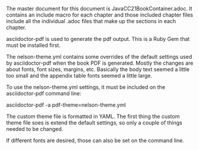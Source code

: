 The master document for this document is JavaCC21BookContainer.adoc. It contains an include macro for each chapter and those included chapter files include all the individual .adoc files that make up the sections in each chapter.

asciidoctor-pdf is used to generate the pdf output. This is a Ruby Gem that must be installed first.

The nelson-theme.yml contains some overrides of the default settings used by asciidoctor-pdf when the book PDF is generated. Mostly the changes are about fonts, font sizes, margins, etc. Basically the body text seemed a little too small and the appendix table fonts seemed a little large.

To use the nelson-theme.yml settings, it must be included on the asciidoctor-pdf command line:

asciidoctor-pdf -a pdf-theme=nelson-theme.yml <fileToConvertToPDF>

The custom theme file is formatted in YAML. The first thing the custom theme file soes is extend the default settings, so only a couple of things needed to be changed. 

If different fonts are desired, those can also be set on the command line.